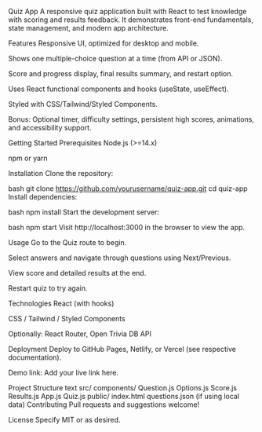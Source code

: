 Quiz App
A responsive quiz application built with React to test knowledge with scoring and results feedback. It demonstrates front-end fundamentals, state management, and modern app architecture.

Features
Responsive UI, optimized for desktop and mobile.

Shows one multiple-choice question at a time (from API or JSON).

Score and progress display, final results summary, and restart option.

Uses React functional components and hooks (useState, useEffect).

Styled with CSS/Tailwind/Styled Components.

Bonus: Optional timer, difficulty settings, persistent high scores, animations, and accessibility support.

Getting Started
Prerequisites
Node.js (>=14.x)

npm or yarn

Installation
Clone the repository:

bash
git clone https://github.com/yourusername/quiz-app.git
cd quiz-app
Install dependencies:

bash
npm install
Start the development server:

bash
npm start
Visit http://localhost:3000 in the browser to view the app.

Usage
Go to the Quiz route to begin.

Select answers and navigate through questions using Next/Previous.

View score and detailed results at the end.

Restart quiz to try again.

Technologies
React (with hooks)

CSS / Tailwind / Styled Components

Optionally: React Router, Open Trivia DB API

Deployment
Deploy to GitHub Pages, Netlify, or Vercel (see respective documentation).

Demo link: Add your live link here.

Project Structure
text
src/
  components/
    Question.js
    Options.js
    Score.js
    Results.js
  App.js
  Quiz.js
public/
  index.html
questions.json (if using local data)
Contributing
Pull requests and suggestions welcome!

License
Specify MIT or as desired.
